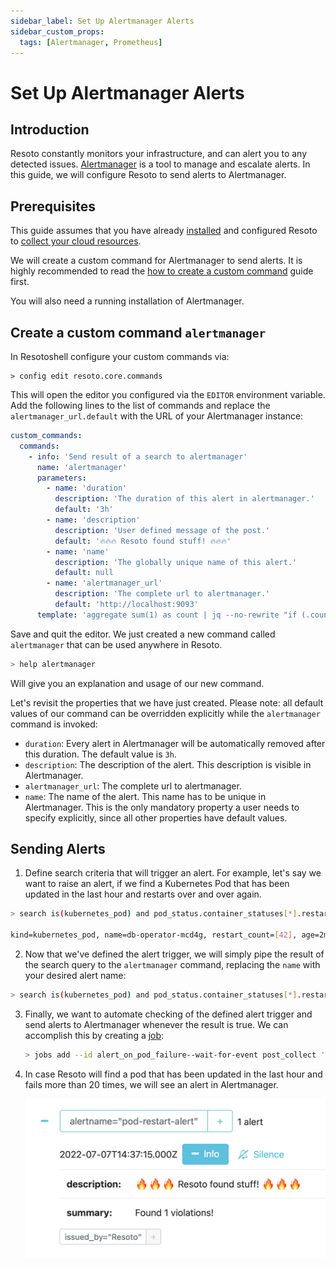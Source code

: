 ```yaml
---
sidebar_label: Set Up Alertmanager Alerts
sidebar_custom_props:
  tags: [Alertmanager, Prometheus]
---
```


# Set Up Alertmanager Alerts

## Introduction

Resoto constantly monitors your infrastructure, and can alert you to any detected issues. [Alertmanager](https://prometheus.io/docs/alerting/latest/alertmanager/) is a tool to manage and escalate alerts. In this guide, we will configure Resoto to send alerts to Alertmanager.

## Prerequisites

This guide assumes that you have already [installed](../../getting-started/installation/index.md) and configured Resoto to [collect your cloud resources](../../getting-started/configuration/cloud-providers/index.md).

We will create a custom command for Alertmanager to send alerts. It is highly recommended to read the [how to create a custom command](..//automation/create-a-custom-command) guide first.

You will also need a running installation of Alertmanager.

## Create a custom command `alertmanager`

In Resotoshell configure your custom commands via:

```shell
> config edit resoto.core.commands
```

This will open the editor you configured via the `EDITOR` environment variable. Add the following lines to the list of commands and replace the `alertmanager_url.default` with the URL of your Alertmanager instance:

```yaml
custom_commands:
  commands:
    - info: 'Send result of a search to alertmanager'
      name: 'alertmanager'
      parameters:
        - name: 'duration'
          description: 'The duration of this alert in alertmanager.'
          default: '3h'
        - name: 'description'
          description: 'User defined message of the post.'
          default: '🔥🔥🔥 Resoto found stuff! 🔥🔥🔥'
        - name: 'name'
          description: 'The globally unique name of this alert.'
          default: null
        - name: 'alertmanager_url'
          description: 'The complete url to alertmanager.'
          default: 'http://localhost:9093'
      template: 'aggregate sum(1) as count | jq --no-rewrite "if (.count // 0)==0 then [] else [.count | tostring] end" | flatten | jq --no-rewrite [{status: "firing", labels: {alertname: "{{name}}", issued_by: "Resoto"}, annotations: {summary: ("Found "+.+ " violations!"), "description": "{{description}}"}{{#duration}}, startAt:"{{now}}", endsAt:"{{duration.from_now}}"{{/duration}}}] | http POST {{alertmanager_url}}/api/v1/alerts'
```

Save and quit the editor. We just created a new command called `alertmanager` that can be used anywhere in Resoto.

```bash
> help alertmanager
```

Will give you an explanation and usage of our new command.

Let's revisit the properties that we have just created. Please note: all default values of our command can be overridden explicitly while the `alertmanager` command is invoked:

- `duration`: Every alert in Alertmanager will be automatically removed after this duration. The default value is `3h`.
- `description`: The description of the alert. This description is visible in Alertmanager.
- `alertmanager_url`: The complete url to alertmanager.
- `name`: The name of the alert. This name has to be unique in Alertmanager. This is the only mandatory property a user needs to specify explicitly, since all other properties have default values.

## Sending Alerts

1. Define search criteria that will trigger an alert. For example, let's say we want to raise an alert, if we find a Kubernetes Pod that has been updated in the last hour and restarts over and over again.

```bash
> search is(kubernetes_pod) and pod_status.container_statuses[*].restart_count > 20 and last_update<1h

​kind=kubernetes_pod, name=db-operator-mcd4g, restart_count=[42], age=2mo5d, last_update=23m, cloud=k8s, account=prod, region=kube-system
```

2. Now that we've defined the alert trigger, we will simply pipe the result of the search query to the `alertmanager` command, replacing the `name` with your desired alert name:

```bash
> search is(kubernetes_pod) and pod_status.container_statuses[*].restart_count > 20 and last_update<1h | alertmanager name=pod-restart-alert
```

3. Finally, we want to automate checking of the defined alert trigger and send alerts to Alertmanager whenever the result is true. We can accomplish this by creating a [job](/docs/concepts/automation/job):

   ```bash
   > jobs add --id alert_on_pod_failure--wait-for-event post_collect 'search is(kubernetes_pod) and pod_status.container_statuses[*].restart_count > 20 and last_update<1h | alertmanager name=pod-restart-alert'
   ```

4. In case Resoto will find a pod that has been updated in the last hour and fails more than 20 times, we will see an alert in Alertmanager.

   ![Alert is Firing](./img/alertmanager_alert.png)

